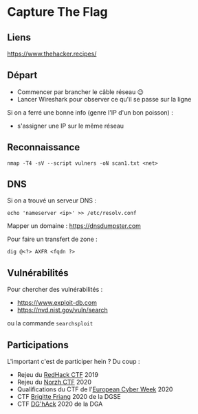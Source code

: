 # Capture The Flag

## Liens
https://www.thehacker.recipes/

## Départ
- Commencer par brancher le câble réseau 😉
- Lancer Wireshark pour observer ce qu'il se passe sur la ligne

Si on a ferré une bonne info (genre l'IP d'un bon poisson) :
- s'assigner une IP sur le même réseau

## Reconnaissance
```
nmap -T4 -sV --script vulners -oN scan1.txt <net>
```

## DNS

Si on a trouvé un serveur DNS :
```
echo 'nameserver <ip>' >> /etc/resolv.conf
```

Mapper un domaine : https://dnsdumpster.com

Pour faire un transfert de zone :
```
dig @<?> AXFR <fqdn ?>
```

## Vulnérabilités

Pour chercher des vulnérabilités :
- https://www.exploit-db.com
- https://nvd.nist.gov/vuln/search

ou la commande `searchsploit`

## Participations
L'important c'est de participer hein ? Du coup :
- Rejeu du [RedHack CTF](https://redhack.eu) 2019
- Rejeu du [Norzh CTF](https://norzh-ctf.fr) 2020
- Qualifications du CTF de l'[European Cyber Week](https://www.european-cyber-week.eu) 2020
- CTF [Brigitte Friang](https://www.challengecybersec.fr) 2020 de la DGSE
- CTF [DG'hAck](https://www.dghack.fr) 2020 de la DGA
